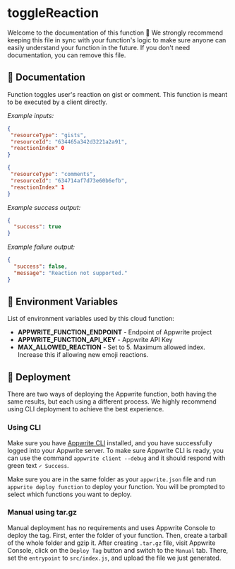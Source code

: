 # toggleReaction

Welcome to the documentation of this function 👋 We strongly recommend keeping this file in sync with your function's logic to make sure anyone can easily understand your function in the future. If you don't need documentation, you can remove this file.

## 🤖 Documentation

Function toggles user's reaction on gist or comment. This function is meant to be executed by a client directly.

_Example inputs:_

```json
{
 "resourceType": "gists",
 "resourceId": "634465a342d3221a2a91",
 "reactionIndex" 0
}
```

```json
{
 "resourceType": "comments",
 "resourceId": "634714af7d73e60b6efb",
 "reactionIndex" 1
}
```

_Example success output:_

```json
{
  "success": true
}
```

_Example failure output:_

```json
{
  "success": false,
  "message": "Reaction not supported."
}
```

## 📝 Environment Variables

List of environment variables used by this cloud function:

- **APPWRITE_FUNCTION_ENDPOINT** - Endpoint of Appwrite project
- **APPWRITE_FUNCTION_API_KEY** - Appwrite API Key
- **MAX_ALLOWED_REACTION** - Set to 5. Maximum allowed index. Increase this if allowing new emoji reactions.

## 🚀 Deployment

There are two ways of deploying the Appwrite function, both having the same results, but each using a different process. We highly recommend using CLI deployment to achieve the best experience.

### Using CLI

Make sure you have [Appwrite CLI](https://appwrite.io/docs/command-line#installation) installed, and you have successfully logged into your Appwrite server. To make sure Appwrite CLI is ready, you can use the command `appwrite client --debug` and it should respond with green text `✓ Success`.

Make sure you are in the same folder as your `appwrite.json` file and run `appwrite deploy function` to deploy your function. You will be prompted to select which functions you want to deploy.

### Manual using tar.gz

Manual deployment has no requirements and uses Appwrite Console to deploy the tag. First, enter the folder of your function. Then, create a tarball of the whole folder and gzip it. After creating `.tar.gz` file, visit Appwrite Console, click on the `Deploy Tag` button and switch to the `Manual` tab. There, set the `entrypoint` to `src/index.js`, and upload the file we just generated.
